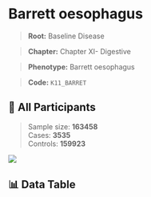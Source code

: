# Barrett oesophagus

> **Root:** Baseline Disease  

> **Chapter:** Chapter XI- Digestive  

> **Phenotype:** Barrett oesophagus  

> **Code:** `K11_BARRET`

## 🧪 All Participants  
> Sample size: **163458**  
> Cases: **3535**  
> Controls: **159923**
<img src="/Sensitive/Figures/ALL/Incidence/K11_BARRET.png"/>

## 📊 Data Table
<CsvTableMRF src="/Sensitive/Data/ALL/Incidence/COX_K11_BARRET.csv"/>

